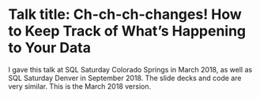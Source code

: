 # Talk title: Ch-ch-ch-changes! How to Keep Track of What’s Happening to Your Data
I gave this talk at SQL Saturday Colorado Springs in  March 2018, as well as SQL Saturday Denver in September 2018. The slide decks and code are very similar. This is the March 2018 version.